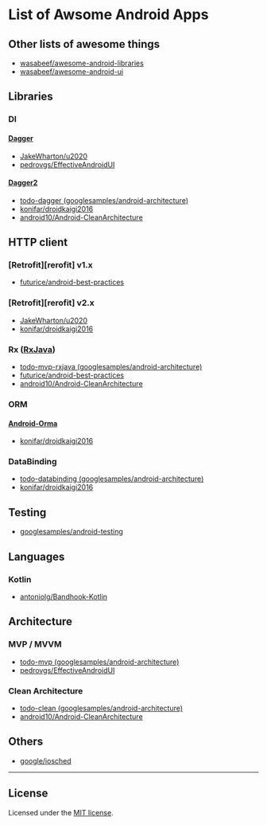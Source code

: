 # List of Awsome Android Apps

## Other lists of awesome things
- [wasabeef/awesome-android-libraries](https://github.com/wasabeef/awesome-android-libraries)
- [wasabeef/awesome-android-ui](https://github.com/wasabeef/awesome-android-ui)


## Libraries
### DI
#### [Dagger][dagger1]
- [JakeWharton/u2020][u2020]
- [pedrovgs/EffectiveAndroidUI][effective]

#### [Dagger2][dagger2]
- [todo-dagger (googlesamples/android-architecture)](https://github.com/googlesamples/android-architecture/tree/todo-mvp-dagger/)
- [konifar/droidkaigi2016][droidkaigi2016]
- [android10/Android-CleanArchitecture][clean]

## HTTP client
### [Retrofit][rerofit] v1.x
- [futurice/android-best-practices][bestpractice]

### [Retrofit][rerofit] v2.x
- [JakeWharton/u2020][u2020]
- [konifar/droidkaigi2016][droidkaigi2016]

### Rx ([RxJava][rxjava])
- [todo-mvp-rxjava (googlesamples/android-architecture)](https://github.com/googlesamples/android-architecture/tree/dev-todo-mvp-rxjava/)
- [futurice/android-best-practices][bestpractice]
- [android10/Android-CleanArchitecture][clean]

### ORM
#### [Android-Orma][orma]
- [konifar/droidkaigi2016][droidkaigi2016] 

### DataBinding
- [todo-databinding (googlesamples/android-architecture)](https://github.com/googlesamples/android-architecture/tree/todo-databinding/)
- [konifar/droidkaigi2016][droidkaigi2016] 


## Testing
- [googlesamples/android-testing](https://github.com/googlesamples/android-testing)


## Languages
### Kotlin
- [antoniolg/Bandhook-Kotlin](https://github.com/antoniolg/Bandhook-Kotlin)


## Architecture
### MVP / MVVM
- [todo-mvp (googlesamples/android-architecture)](https://github.com/googlesamples/android-architecture/tree/todo-mvp/)
- [pedrovgs/EffectiveAndroidUI][effective]

### Clean Architecture
- [todo-clean (googlesamples/android-architecture)](https://github.com/googlesamples/android-architecture/tree/todo-mvp-clean/)
- [android10/Android-CleanArchitecture][clean]


## Others
- [google/iosched](https://github.com/google/iosched)


---

## License
Licensed under the [MIT license](http://izumin.mit-license.org/2015).

<!-- libraries -->
[orma]: https://github.com/gfx/Android-Orma
[dagger1]: https://github.com/square/dagger
[dagger2]: https://github.com/google/dagger
[rxjava]: https://github.com/ReactiveX/RxJava
[retrofit]: https://github.com/square/retrofit

<!-- apps -->
[droidkaigi2016]: https://github.com/gfx/Android-Orma
[u2020]: https://github.com/JakeWharton/u2020
[effective]: https://github.com/pedrovgs/EffectiveAndroidUI
[bestpractice]: https://github.com/futurice/android-best-practices
[clean]: https://github.com/android10/Android-CleanArchitecture
